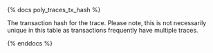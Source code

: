 {% docs poly_traces_tx_hash %}

The transaction hash for the trace. Please note, this is not necessarily unique in this table as transactions frequently have multiple traces. 

{% enddocs %}